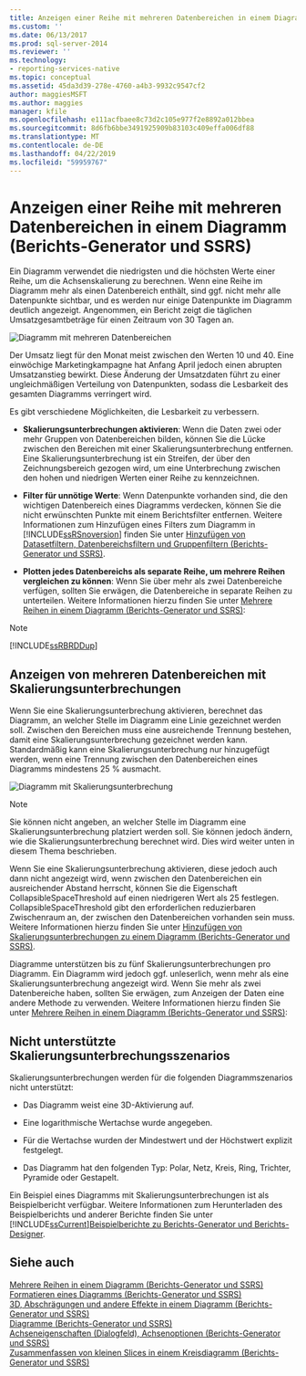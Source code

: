 ```yaml
---
title: Anzeigen einer Reihe mit mehreren Datenbereichen in einem Diagramm (Berichts-Generator und SSRS) | Microsoft-Dokumentation
ms.custom: ''
ms.date: 06/13/2017
ms.prod: sql-server-2014
ms.reviewer: ''
ms.technology:
- reporting-services-native
ms.topic: conceptual
ms.assetid: 45da3d39-278e-4760-a4b3-9932c9547cf2
author: maggiesMSFT
ms.author: maggies
manager: kfile
ms.openlocfilehash: e111acfbaee8c73d2c105e977f2e8892a012bbea
ms.sourcegitcommit: 8d6fb6bbe3491925909b83103c409effa006df88
ms.translationtype: MT
ms.contentlocale: de-DE
ms.lasthandoff: 04/22/2019
ms.locfileid: "59959767"
---
```

# <a name="displaying-a-series-with-multiple-data-ranges-on-a-chart-report-builder-and-ssrs"></a>Anzeigen einer Reihe mit mehreren Datenbereichen in einem Diagramm (Berichts-Generator und SSRS)
  Ein Diagramm verwendet die niedrigsten und die höchsten Werte einer Reihe, um die Achsenskalierung zu berechnen. Wenn eine Reihe im Diagramm mehr als einen Datenbereich enthält, sind ggf. nicht mehr alle Datenpunkte sichtbar, und es werden nur einige Datenpunkte im Diagramm deutlich angezeigt. Angenommen, ein Bericht zeigt die täglichen Umsatzgesamtbeträge für einen Zeitraum von 30 Tagen an.  
  
 ![Diagramm mit mehreren Datenbereichen](../media/rs-multipledatarangeschart.gif "Chart with multiple data ranges")  
  
 Der Umsatz liegt für den Monat meist zwischen den Werten 10 und 40. Eine einwöchige Marketingkampagne hat Anfang April jedoch einen abrupten Umsatzanstieg bewirkt. Diese Änderung der Umsatzdaten führt zu einer ungleichmäßigen Verteilung von Datenpunkten, sodass die Lesbarkeit des gesamten Diagramms verringert wird.  
  
 Es gibt verschiedene Möglichkeiten, die Lesbarkeit zu verbessern.  
  
-   **Skalierungsunterbrechungen aktivieren**: Wenn die Daten zwei oder mehr Gruppen von Datenbereichen bilden, können Sie die Lücke zwischen den Bereichen mit einer Skalierungsunterbrechung entfernen. Eine Skalierungsunterbrechung ist ein Streifen, der über den Zeichnungsbereich gezogen wird, um eine Unterbrechung zwischen den hohen und niedrigen Werten einer Reihe zu kennzeichnen.  
  
-   **Filter für unnötige Werte**: Wenn Datenpunkte vorhanden sind, die den wichtigen Datenbereich eines Diagramms verdecken, können Sie die nicht erwünschten Punkte mit einem Berichtsfilter entfernen. Weitere Informationen zum Hinzufügen eines Filters zum Diagramm in [!INCLUDE[ssRSnoversion](../../includes/ssrsnoversion-md.md)] finden Sie unter [Hinzufügen von Datasetfiltern, Datenbereichsfiltern und Gruppenfiltern (Berichts-Generator und SSRS)](add-dataset-filters-data-region-filters-and-group-filters.md).  
  
-   **Plotten jedes Datenbereichs als separate Reihe, um mehrere Reihen vergleichen zu können**: Wenn Sie über mehr als zwei Datenbereiche verfügen, sollten Sie erwägen, die Datenbereiche in separate Reihen zu unterteilen. Weitere Informationen hierzu finden Sie unter [Mehrere Reihen in einem Diagramm &#40;Berichts-Generator und SSRS&#41;](multiple-series-on-a-chart-report-builder-and-ssrs.md):  
  
> [!NOTE]  
>  [!INCLUDE[ssRBRDDup](../../includes/ssrbrddup-md.md)]  
  
## <a name="displaying-multiple-data-ranges-using-scale-breaks"></a>Anzeigen von mehreren Datenbereichen mit Skalierungsunterbrechungen  
 Wenn Sie eine Skalierungsunterbrechung aktivieren, berechnet das Diagramm, an welcher Stelle im Diagramm eine Linie gezeichnet werden soll. Zwischen den Bereichen muss eine ausreichende Trennung bestehen, damit eine Skalierungsunterbrechung gezeichnet werden kann. Standardmäßig kann eine Skalierungsunterbrechung nur hinzugefügt werden, wenn eine Trennung zwischen den Datenbereichen eines Diagramms mindestens 25 % ausmacht.  
  
 ![Diagramm mit Skalierungsunterbrechung](../media/rs-multipledatarangeschart-scalebreak.gif "Chart with scale break")  
  
> [!NOTE]  
>  Sie können nicht angeben, an welcher Stelle im Diagramm eine Skalierungsunterbrechung platziert werden soll. Sie können jedoch ändern, wie die Skalierungsunterbrechung berechnet wird. Dies wird weiter unten in diesem Thema beschrieben.  
  
 Wenn Sie eine Skalierungsunterbrechung aktivieren, diese jedoch auch dann nicht angezeigt wird, wenn zwischen den Datenbereichen ein ausreichender Abstand herrscht, können Sie die Eigenschaft CollapsibleSpaceThreshold auf einen niedrigeren Wert als 25 festlegen. CollapsibleSpaceThreshold gibt den erforderlichen reduzierbaren Zwischenraum an, der zwischen den Datenbereichen vorhanden sein muss. Weitere Informationen hierzu finden Sie unter [Hinzufügen von Skalierungsunterbrechungen zu einem Diagramm (Berichts-Generator und SSRS)](add-scale-breaks-to-a-chart-report-builder-and-ssrs.md).  
  
 Diagramme unterstützen bis zu fünf Skalierungsunterbrechungen pro Diagramm. Ein Diagramm wird jedoch ggf. unleserlich, wenn mehr als eine Skalierungsunterbrechung angezeigt wird. Wenn Sie mehr als zwei Datenbereiche haben, sollten Sie erwägen, zum Anzeigen der Daten eine andere Methode zu verwenden. Weitere Informationen hierzu finden Sie unter [Mehrere Reihen in einem Diagramm &#40;Berichts-Generator und SSRS&#41;](multiple-series-on-a-chart-report-builder-and-ssrs.md):  
  
## <a name="unsupported-scale-break-scenarios"></a>Nicht unterstützte Skalierungsunterbrechungsszenarios  
 Skalierungsunterbrechungen werden für die folgenden Diagrammszenarios nicht unterstützt:  
  
-   Das Diagramm weist eine 3D-Aktivierung auf.  
  
-   Eine logarithmische Wertachse wurde angegeben.  
  
-   Für die Wertachse wurden der Mindestwert und der Höchstwert explizit festgelegt.  
  
-   Das Diagramm hat den folgenden Typ: Polar, Netz, Kreis, Ring, Trichter, Pyramide oder Gestapelt.  
  
 Ein Beispiel eines Diagramms mit Skalierungsunterbrechungen ist als Beispielbericht verfügbar. Weitere Informationen zum Herunterladen des Beispielberichts und anderer Berichte finden Sie unter [!INCLUDE[ssCurrent](../../includes/sscurrent-md.md)][Beispielberichte zu Berichts-Generator und Berichts-Designer](https://go.microsoft.com/fwlink/?LinkId=198283).  
  
## <a name="see-also"></a>Siehe auch  
 [Mehrere Reihen in einem Diagramm &#40;Berichts-Generator und SSRS&#41;](multiple-series-on-a-chart-report-builder-and-ssrs.md)   
 [Formatieren eines Diagramms &#40;Berichts-Generator und SSRS&#41;](formatting-a-chart-report-builder-and-ssrs.md)   
 [3D, Abschrägungen und andere Effekte in einem Diagramm &#40;Berichts-Generator und SSRS&#41;](chart-effects-3d-bevel-and-other-report-builder.md)   
 [Diagramme &#40;Berichts-Generator und SSRS&#41;](charts-report-builder-and-ssrs.md)   
 [Achseneigenschaften (Dialogfeld), Achsenoptionen &#40;Berichts-Generator und SSRS&#41;](../axis-properties-dialog-box-axis-options-report-builder-and-ssrs.md)   
 [Zusammenfassen von kleinen Slices in einem Kreisdiagramm &#40;Berichts-Generator und SSRS&#41;](collect-small-slices-on-a-pie-chart-report-builder-and-ssrs.md)  
  
  
